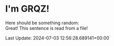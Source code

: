 # I'm GRQZ!
Here should be something random:  
Great! This sentence is read from a file!


Last Update: 2024-07-03 12:56:28.689141+00:00
